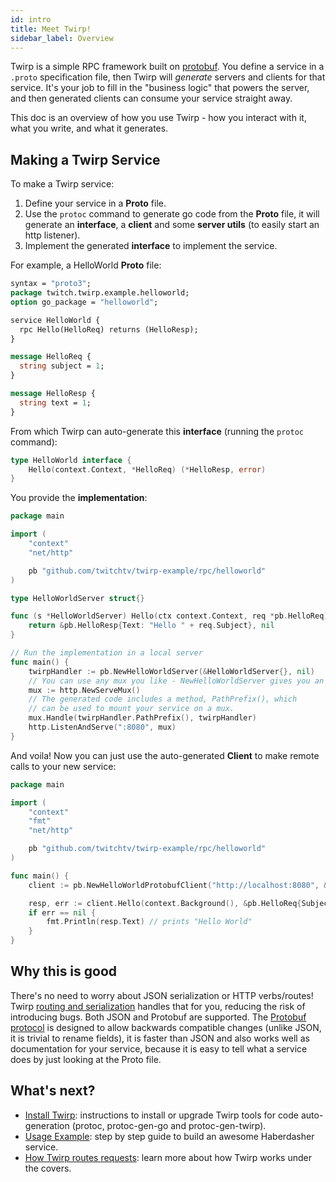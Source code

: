 ```yaml
---
id: intro
title: Meet Twirp!
sidebar_label: Overview
---
```


Twirp is a simple RPC framework built on
[protobuf](https://developers.google.com/protocol-buffers/). You define a
service in a `.proto` specification file, then Twirp will _generate_ servers and
clients for that service. It's your job to fill in the "business logic" that
powers the server, and then generated clients can consume your service straight
away.

This doc is an overview of how you use Twirp - how you interact with it, what
you write, and what it generates.

## Making a Twirp Service

To make a Twirp service:

  1. Define your service in a **Proto** file.
  2. Use the `protoc` command to generate go code from the **Proto** file, it
     will generate an **interface**, a **client** and some **server utils** (to
     easily start an http listener).
  3. Implement the generated **interface** to implement the service.

For example, a HelloWorld **Proto** file:

```protobuf
syntax = "proto3";
package twitch.twirp.example.helloworld;
option go_package = "helloworld";

service HelloWorld {
  rpc Hello(HelloReq) returns (HelloResp);
}

message HelloReq {
  string subject = 1;
}

message HelloResp {
  string text = 1;
}
```

From which Twirp can auto-generate this **interface** (running the `protoc` command):

```go
type HelloWorld interface {
	Hello(context.Context, *HelloReq) (*HelloResp, error)
}
```

You provide the **implementation**:

```go
package main

import (
	"context"
	"net/http"

	pb "github.com/twitchtv/twirp-example/rpc/helloworld"
)

type HelloWorldServer struct{}

func (s *HelloWorldServer) Hello(ctx context.Context, req *pb.HelloReq) (*pb.HelloResp, error) {
	return &pb.HelloResp{Text: "Hello " + req.Subject}, nil
}

// Run the implementation in a local server
func main() {
	twirpHandler := pb.NewHelloWorldServer(&HelloWorldServer{}, nil)
	// You can use any mux you like - NewHelloWorldServer gives you an http.Handler.
	mux := http.NewServeMux()
	// The generated code includes a method, PathPrefix(), which
	// can be used to mount your service on a mux.
	mux.Handle(twirpHandler.PathPrefix(), twirpHandler)
	http.ListenAndServe(":8080", mux)
}
```

And voila! Now you can just use the auto-generated **Client** to make remote calls to your new service:

```go
package main

import (
	"context"
	"fmt"
	"net/http"

	pb "github.com/twitchtv/twirp-example/rpc/helloworld"
)

func main() {
	client := pb.NewHelloWorldProtobufClient("http://localhost:8080", &http.Client{})

	resp, err := client.Hello(context.Background(), &pb.HelloReq{Subject: "World"})
	if err == nil {
		fmt.Println(resp.Text) // prints "Hello World"
	}
}
```

## Why this is good

There's no need to worry about JSON serialization or HTTP verbs/routes! Twirp
[routing and serialization](routing.md) handles that for you, reducing the risk
of introducing bugs. Both JSON and Protobuf are supported. The
[Protobuf protocol](https://developers.google.com/protocol-buffers/docs/proto3)
is designed to allow backwards compatible changes (unlike JSON, it is trivial to
rename fields), it is faster than JSON and also works well as documentation for
your service, because it is easy to tell what a service does by just looking at
the Proto file.

## What's next?

 * [Install Twirp](install.md): instructions to install or upgrade Twirp tools
   for code auto-generation (protoc, protoc-gen-go and protoc-gen-twirp).
 * [Usage Example](example.md): step by step guide to build an awesome
   Haberdasher service.
 * [How Twirp routes requests](routing.md): learn more about how Twirp works
   under the covers.
